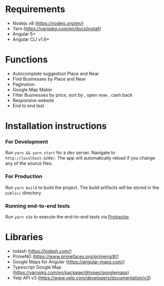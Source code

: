 # Requirements

* Nodejs v8 (https://nodejs.org/en/)
* Yarn (https://yarnpkg.com/en/docs/install)
* Angular 5+
* Angular CLI v1.6+
# Functions
- Autocomplete suggestion Place and Near
- Find Businesses by Place and Near
- Pagination
- Google Map Maker
- Filter Businesses by price, sort by , open now , cash back
- Responsive website
- End to end test 
# Installation instructions
 ### For Development
  Run `yarn && yarn start` for a dev server. Navigate to `http://localhost:4200/`. The app will automatically reload if you change any of the source files.
 ### For Production
  Run `yarn build` to build the project. The build artifacts will be stored in the `public/` directory.  
 ### Running end-to-end tests
  Run `yarn e2e` to execute the end-to-end tests via [Protractor](http://www.protractortest.org/).
  
# Libraries
 - lodash (https://lodash.com/)
 - PrimeNG (https://www.primefaces.org/primeng/#/)
 - Google Maps for Angular (https://angular-maps.com/)
 - Typescript Google Map (https://yarnpkg.com/en/package/@types/googlemaps)
 - Yelp API v3 (https://www.yelp.com/developers/documentation/v3)


